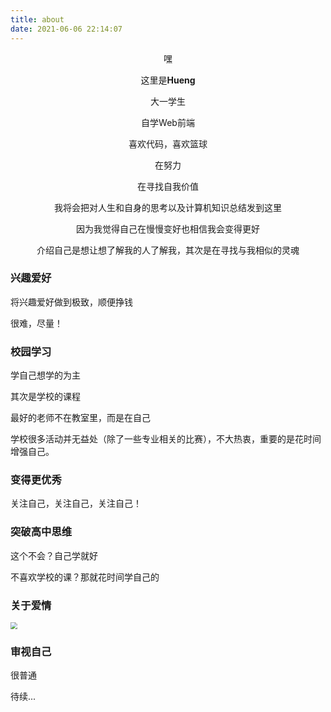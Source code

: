 ```yaml
---
title: about
date: 2021-06-06 22:14:07
---
```


<p align='center'> 嘿</p>

<p align='center'>这里是<strong>Hueng</strong></p>

<p align='center'>大一学生 </p>

<p align='center'>自学Web前端 </p>

<p align='center'>喜欢代码，喜欢篮球</p>

<p align='center'> 在努力</p>

<p align='center'>在寻找自我价值 </p>

<p align='center'> 我将会把对人生和自身的思考以及计算机知识总结发到这里<br>
<p align='center'>因为我觉得自己在慢慢变好也相信我会变得更好    

<p align='center'>介绍自己是想让想了解我的人了解我，其次是在寻找与我相似的灵魂



### 兴趣爱好

将兴趣爱好做到极致，顺便挣钱

很难，尽量！

### 校园学习

学自己想学的为主

其次是学校的课程

最好的老师不在教室里，而是在自己

学校很多活动并无益处（除了一些专业相关的比赛），不大热衷，重要的是花时间增强自己。

### 变得更优秀

关注自己，关注自己，关注自己！

### 突破高中思维

这个不会？自己学就好

不喜欢学校的课？那就花时间学自己的

### 关于爱情

<img src="D:\用户\网站\blog-posts\img\1623155609667_CMS-20210609-樊登合作-亲密关系1.jpg" style="zoom: 67%;" />

### 审视自己

很普通





待续...
